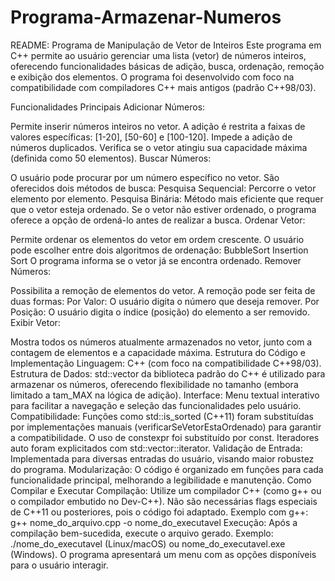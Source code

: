 # Programa-Armazenar-Numeros
README: Programa de Manipulação de Vetor de Inteiros
Este programa em C++ permite ao usuário gerenciar uma lista (vetor) de números inteiros, oferecendo funcionalidades básicas de adição, busca, ordenação, remoção e exibição dos elementos. O programa foi desenvolvido com foco na compatibilidade com compiladores C++ mais antigos (padrão C++98/03).

Funcionalidades Principais
Adicionar Números:

Permite inserir números inteiros no vetor.
A adição é restrita a faixas de valores específicas: [1-20], [50-60] e [100-120].
Impede a adição de números duplicados.
Verifica se o vetor atingiu sua capacidade máxima (definida como 50 elementos).
Buscar Números:

O usuário pode procurar por um número específico no vetor.
São oferecidos dois métodos de busca:
Pesquisa Sequencial: Percorre o vetor elemento por elemento.
Pesquisa Binária: Método mais eficiente que requer que o vetor esteja ordenado. Se o vetor não estiver ordenado, o programa oferece a opção de ordená-lo antes de realizar a busca.
Ordenar Vetor:

Permite ordenar os elementos do vetor em ordem crescente.
O usuário pode escolher entre dois algoritmos de ordenação:
BubbleSort
Insertion Sort
O programa informa se o vetor já se encontra ordenado.
Remover Números:

Possibilita a remoção de elementos do vetor.
A remoção pode ser feita de duas formas:
Por Valor: O usuário digita o número que deseja remover.
Por Posição: O usuário digita o índice (posição) do elemento a ser removido.
Exibir Vetor:

Mostra todos os números atualmente armazenados no vetor, junto com a contagem de elementos e a capacidade máxima.
Estrutura do Código e Implementação
Linguagem: C++ (com foco na compatibilidade C++98/03).
Estrutura de Dados: std::vector<int> da biblioteca padrão do C++ é utilizado para armazenar os números, oferecendo flexibilidade no tamanho (embora limitado a tam_MAX na lógica de adição).
Interface: Menu textual interativo para facilitar a navegação e seleção das funcionalidades pelo usuário.
Compatibilidade:
Funções como std::is_sorted (C++11) foram substituídas por implementações manuais (verificarSeVetorEstaOrdenado) para garantir a compatibilidade.
O uso de constexpr foi substituído por const.
Iteradores auto foram explicitados com std::vector<int>::iterator.
Validação de Entrada: Implementada para diversas entradas do usuário, visando maior robustez do programa.
Modularização: O código é organizado em funções para cada funcionalidade principal, melhorando a legibilidade e manutenção.
Como Compilar e Executar
Compilação:
Utilize um compilador C++ (como g++ ou o compilador embutido no Dev-C++).
Não são necessárias flags especiais de C++11 ou posteriores, pois o código foi adaptado.
Exemplo com g++: g++ nome_do_arquivo.cpp -o nome_do_executavel
Execução:
Após a compilação bem-sucedida, execute o arquivo gerado.
Exemplo: ./nome_do_executavel (Linux/macOS) ou nome_do_executavel.exe (Windows).
O programa apresentará um menu com as opções disponíveis para o usuário interagir.
